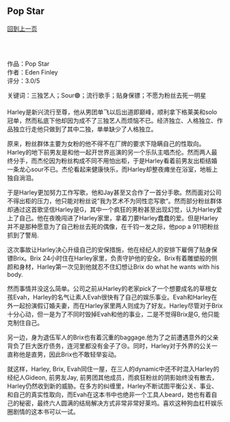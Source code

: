 ## Pop Star
[回到上一页](https://boheme13.github.io/Reviews/)  &nbsp;&nbsp;

<br>
<br>

作品：Pop Star<br>
作者：Eden Finley<br>
评分：3.0/5<br>

关键词：三独艺人；Sour🟣；流行歌手；贴身保镖；不愿为粉丝去死一明星

Harley是新兴流行至尊，他从男团单飞以后出道即巅峰，顺利拿下格莱美和solo冠单，然而私底下他却因为成不了三独艺人而烦恼不已。经济独立、人格独立、作品独立行走他只做到了其中二独，单单缺少了人格独立。

原来，粉丝群体主要为女粉的他不得不在厂牌的要求下隐瞒自己的性取向。Harley的地下前男友是和他一起开世界巡演的另一个乐队主唱杰伦。然而两人最终分手，而杰伦因为粉丝构成不同不用怕出柜，于是Harley看着前男友出柜结婚一条龙心sour不已。杰伦看起来健康快乐，而Harley却整夜瘫坐在浴室，地板上独自淌泪。

于是Harley更加努力工作写歌，他和Jay甚至又合作了一首分手歌。然而面对公司不得出柜的压力，他只能对粉丝说”我为艺术不为同性恋写歌“。然而部分粉丝群体却通过这首歌坚信Harley是G，其中一个疯狂的男粉甚至出现幻觉，认为Harley爱上了自己。他在夜晚闯进了Harley家里，拿着刀要Harley蠢蠢的爱。但是Harley并不是那种愿意为了自己粉丝去死的偶像，在千钧一发之际，他pop a 911把粉丝抓到了警局. 

这次事故让Harley决心升级自己的安保措施，他在经纪人的安排下雇佣了贴身保镖Brix。Brix 24小时住在Harley家里，负责守护他的安全。Brix有着雕塑般的侧颜和身材，Harley第一次见到他就忍不住幻想让Brix do what he wants with his body. 

然而事情并没这么简单。公司之前从Harley的老家pick了一个想要成名的草根女孩Evah，Harley的名气让素人Evah很快有了自己的娱乐事业。Evah和Harley在外一起扮演假订婚夫妻，而在Harley家里两人则成为了好友。Harley尽管对于Brix十分心动，但一是为了不同时毁掉Evah和他的事业，二是不觉得Brix是G, 他只能克制住自己。

另一边，身为退伍军人的Brix也有着沉重的baggage.他为了之前遭遇意外的父亲背负了巨大医疗债务，连河里都没有金子了😢。同时，Harley对于外界的公关一直称他是直男，因此Brix也不敢轻举妄动。

就这样，Harley, Brix, Evah同住一屋，在三人的dynamic中还不时混入Harley的经纪人Gideon, 前男友Jay, 前男团其他成员，而疯狂粉丝的阴影始终没有散去，Harley仍然收到新的威胁。在多方的纠缠里，Harley不断试图平衡公关、事业、和自己的真实性取向，而Evah在这本书中也绝非一个工具人beard，她也有着自己的秘密，最终六人圆满的结局解决方式非常非常好莱坞。喜欢这种狗血杠杆娱乐圈剧情的这本书可以一试。